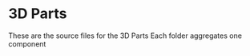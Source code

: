 3D Parts
========

These are the source files for the 3D Parts
Each folder aggregates one component


